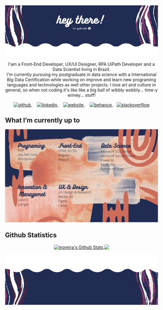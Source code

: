 
<p align="center">
  <img src="/media/img/header-re.png" />
</p>

<p align="center">
I'am a Front-End Developer, UX/UI Designer, RPA UiPath Developer and a Data Scientist living in Brazil.</br>
I'm currently pursuing my postgraduate in data science with a International Big Data Certification while working on improve and learn new programing languages and technologies as well other projects. I love art and culture in general, so when not coding it's like like a big ball of wibbly wobbly... time-y wimey... stuff!
</p>
<p align="center">
  <a href="https://github.com/GabrielaMoreira">
    <img align="center" src='https://cdn.jsdelivr.net/npm/simple-icons@3.0.1/icons/github.svg' alt='github' height='18'>
  </a>
  &nbsp;&nbsp;&nbsp;
  <a href="https://www.linkedin.com/in/profile-gabriela-moreira/">
    <img align="center" src='https://cdn.jsdelivr.net/npm/simple-icons@3.0.1/icons/linkedin.svg' alt='linkedin' height='18'>
  </a>
  &nbsp;&nbsp;&nbsp;
  <a href="https://github.com/GabrielaMoreira">
    <img align="center" src='https://cdn.jsdelivr.net/npm/simple-icons@3.0.1/icons/icloud.svg' alt='website' height='18'>
  </a>
  &nbsp;&nbsp;&nbsp;
   <a href="https://www.behance.net/gabriela-moreira">
    <img align="center" src='https://cdn.jsdelivr.net/npm/simple-icons@3.0.1/icons/behance.svg' alt='behance' height='18'>
  </a>  
  &nbsp;&nbsp;
  <a href="https://stackoverflow.com/users/7092253/gabriela-moreira">
    <img align="center" src='https://cdn.jsdelivr.net/npm/simple-icons@3.0.1/icons/stackoverflow.svg' alt='stackoverflow' height='18'>
  </a>   
</p>


## What I’m currently up to 


<img src="media/img/table.jpg" width="100%" height="42%" align="center">

## Github Statistics 


<p align="center">
  <a href="https://github.com/GabrielaMoreira">
    <img align="center" alt="moreira's Github Stats" src="https://github-readme-stats.codestackr.vercel.app/api?username=GabrielaMoreira&show_icons=true&hide_border=true&count_private=true&include_all_commits=true&theme=dracula" />
  </a>

  <a href="https://github.com/GabrielaMoreira">
    <img align="center" src="https://github-readme-stats.anuraghazra1.vercel.app/api/top-langs/?username=GabrielaMoreira&langs_count=8&layout=compact&theme=dracula" />
  </a>
</p>

<p align="center">
  <img src="/media/img/footer-re.png" />
</p>

